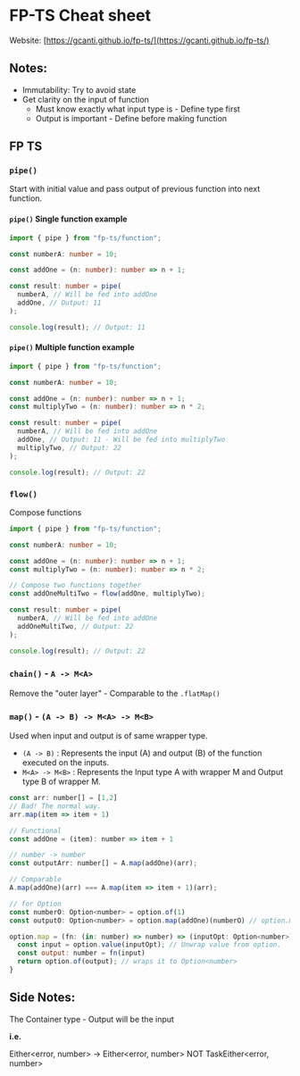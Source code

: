 # FP-TS Cheat sheet

Website: [https://gcanti.github.io/fp-ts/](https://gcanti.github.io/fp-ts/)


## Notes:
- Immutability: Try to avoid state
- Get clarity on the input of function
  - Must know exactly what input type is - Define type first
  - Output is important - Define before making function

## FP TS 

### `pipe()`

Start with initial value and pass output of previous function into next function.

#### `pipe()` **Single function example** 

```typescript
import { pipe } from "fp-ts/function";

const numberA: number = 10;

const addOne = (n: number): number => n + 1;

const result: number = pipe(
  numberA, // Will be fed into addOne
  addOne, // Output: 11
);

console.log(result); // Output: 11
```

#### `pipe()` **Multiple function example** 

```typescript
import { pipe } from "fp-ts/function";

const numberA: number = 10;

const addOne = (n: number): number => n + 1;
const multiplyTwo = (n: number): number => n * 2;

const result: number = pipe(
  numberA, // Will be fed into addOne
  addOne, // Output: 11 - Will be fed into multiplyTwo
  multiplyTwo, // Output: 22
);

console.log(result); // Output: 22
```

### `flow()`

Compose functions 


```typescript
import { pipe } from "fp-ts/function";

const numberA: number = 10;

const addOne = (n: number): number => n + 1;
const multiplyTwo = (n: number): number => n * 2;

// Compose two functions together
const addOneMultiTwo = flow(addOne, multiplyTwo);

const result: number = pipe(
  numberA, // Will be fed into addOne
  addOneMultiTwo, // Output: 22
);

console.log(result); // Output: 22
```

### `chain()` - `A -> M<A>`

Remove the "outer layer" - Comparable to the `.flatMap()`

### `map()` - `(A -> B) -> M<A> -> M<B>`

Used when input and output is of same wrapper type.

- `(A -> B)` : Represents the input (A) and output (B) of the function executed on the inputs.
- `M<A> -> M<B>` : Represents the Input type A with wrapper M and Output type B of wrapper M.

```javascript
const arr: number[] = [1,2]
// Bad! The normal way.
arr.map(item => item + 1)

// Functional 
const addOne = (item): number => item + 1

// number -> number 
const outputArr: number[] = A.map(addOne)(arr);

// Comparable 
A.map(addOne)(arr) === A.map(item => item + 1)(arr);

// for Option 
const numberO: Option<number> = option.of(1)
const outputO: Option<number> = option.map(addOne)(numberO) // option.map will "unwrap" the option and pass the value to addOne.

option.map = (fn: (in: number) => number) => (inputOpt: Option<number>): Option<number> => {
  const input = option.value(inputOpt); // Unwrap value from option.
  const output: number = fn(input)
  return option.of(output); // wraps it to Option<number>
} 
```

## Side Notes:

The Container type - Output will be the input 

**i.e.**

Either<error, number> -> Either<error, number> NOT TaskEither<error, number>